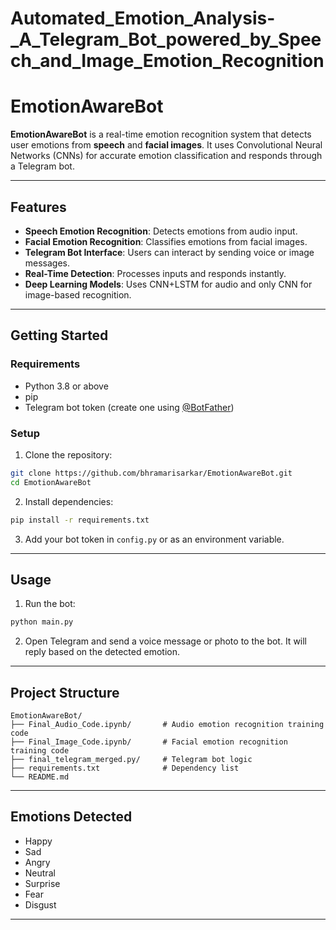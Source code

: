 # Automated_Emotion_Analysis-_A_Telegram_Bot_powered_by_Speech_and_Image_Emotion_Recognition

# EmotionAwareBot

**EmotionAwareBot** is a real-time emotion recognition system that detects user emotions from **speech** and **facial images**. It uses Convolutional Neural Networks (CNNs) for accurate emotion classification and responds through a Telegram bot.

---

## Features

* **Speech Emotion Recognition**: Detects emotions from audio input.
* **Facial Emotion Recognition**: Classifies emotions from facial images.
* **Telegram Bot Interface**: Users can interact by sending voice or image messages.
* **Real-Time Detection**: Processes inputs and responds instantly.
* **Deep Learning Models**: Uses CNN+LSTM for audio and only CNN for image-based recognition.

---

## Getting Started

### Requirements

* Python 3.8 or above
* pip
* Telegram bot token (create one using [@BotFather](https://t.me/BotFather))

### Setup

1. Clone the repository:

```bash
git clone https://github.com/bhramarisarkar/EmotionAwareBot.git
cd EmotionAwareBot
```

2. Install dependencies:

```bash
pip install -r requirements.txt
```

3. Add your bot token in `config.py` or as an environment variable.

---

## Usage

1. Run the bot:

```bash
python main.py
```

2. Open Telegram and send a voice message or photo to the bot.
   It will reply based on the detected emotion.

---

## Project Structure

```
EmotionAwareBot/
├── Final_Audio_Code.ipynb/       # Audio emotion recognition training code
├── Final_Image_Code.ipynb/       # Facial emotion recognition training code
├── final_telegram_merged.py/     # Telegram bot logic
├── requirements.txt              # Dependency list
└── README.md
```

---

## Emotions Detected

* Happy
* Sad
* Angry
* Neutral
* Surprise
* Fear
* Disgust

---
